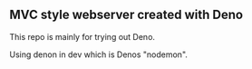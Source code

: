 ## MVC style webserver created with Deno

This repo is mainly for trying out Deno.

Using denon in dev which is Denos "nodemon".

